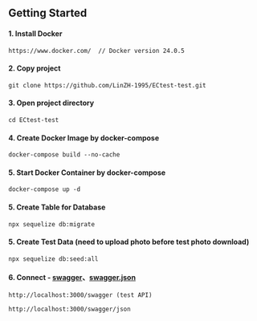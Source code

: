 ## Getting Started
#### 1. Install Docker
```
https://www.docker.com/  // Docker version 24.0.5
```
#### 2. Copy project
```
git clone https://github.com/LinZH-1995/ECtest-test.git
```
#### 3. Open project directory
```
cd ECtest-test
```
#### 4. Create Docker Image by docker-compose
```
docker-compose build --no-cache
```
#### 5. Start Docker Container by docker-compose
```
docker-compose up -d
```
#### 5. Create Table for Database
```
npx sequelize db:migrate
```
#### 5. Create Test Data (need to upload photo before test photo download)
```
npx sequelize db:seed:all
```
#### 6. Connect - [swagger](http://localhost:3000/swagger)、[swagger.json](http://localhost:3000/swagger/json)
```
http://localhost:3000/swagger (test API)
```
```
http://localhost:3000/swagger/json
```
